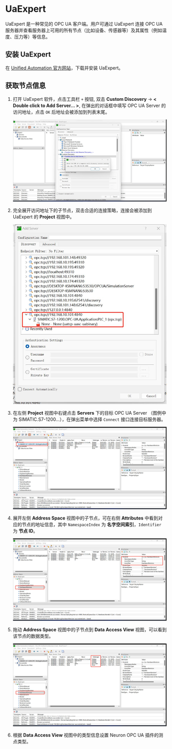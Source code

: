 # UaExpert

UaExpert 是一种常见的 OPC UA 客户端。用户可通过 UaExpert 连接 OPC UA 服务器并查看服务器上可用的所有节点（比如设备、传感器等）及其属性（例如温度、压力等）等信息。

## 安装 UaExpert

在 [Unified Automation 官方网站](https://www.unified-automation.com/downloads.html)，下载并安装 UaExpert。

## 获取节点信息

1. 打开 UaExpert 软件，点击工具栏 `+` 按钮, 双击 **Custom Discovery** -> **< Double click to Add Server... >**, 在弹出的对话框中填写 OPC UA Server 的访问地址，点击 `OK` 后地址会被添加到列表末尾。

     ![uaexpert1](./assets/uaexpert1.jpg)

     

2. 完全展开访问地址下的子节点，双击合适的连接策略，连接会被添加到 UaExpert 的 **Project** 视图中。

     ![uaexpert2](./assets/uaexpert2.jpg)

     

3. 在左侧 **Project** 视图中右键点击 **Servers** 下的目标 OPC UA Server （图例中为 SIMATIC.S7-1200...），在弹出菜单中选择 `Connect` 接口连接目标服务器。

     ![uaexpert3](./assets/uaexpert3.jpg)

     

4. 展开左侧 **Address Space** 视图中的子节点，可在右侧 **Attributes** 中看到对应的节点的地址信息，其中 `NamespaceIndex` 为 **名字空间索引**，`Identifier` 为 **节点 ID**。

     ![uaexpert4](./assets/uaexpert4.jpg)

     

5. 拖动 **Address Space** 视图中的子节点到 **Data Access View** 视图，可以看到该节点的数据类型。

     ![uaexpert5](./assets/uaexpert5.jpg)

     

6. 根据 **Data Access View** 视图中的类型信息设置 Neuron OPC UA 插件的测点类型。

